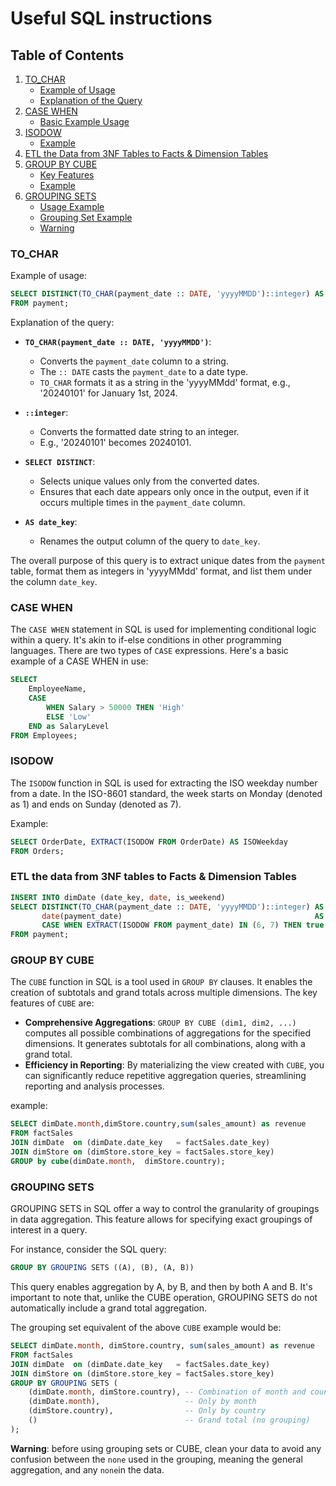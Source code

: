 # Useful SQL instructions

## Table of Contents
1. [TO_CHAR](#to_char)
   - [Example of Usage](#example-of-usage)
   - [Explanation of the Query](#explanation-of-the-query)
2. [CASE WHEN](#case-when)
   - [Basic Example Usage](#basic-example-usage)
3. [ISODOW](#isodow)
   - [Example](#example)
4. [ETL the Data from 3NF Tables to Facts & Dimension Tables](#etl-the-data-from-3nf-tables-to-facts--dimension-tables)
5. [GROUP BY CUBE](#group-by-cube)
   - [Key Features](#key-features)
   - [Example](#example-1)
6. [GROUPING SETS](#grouping-sets)
   - [Usage Example](#usage-example)
   - [Grouping Set Example](#grouping-set-example)
   - [Warning](#warning)


### TO_CHAR
Example of usage:
```sql
SELECT DISTINCT(TO_CHAR(payment_date :: DATE, 'yyyyMMDD')::integer) AS date_key
FROM payment;
```
Explanation of the query:
- **`TO_CHAR(payment_date :: DATE, 'yyyyMMDD')`**:
  - Converts the `payment_date` column to a string.
  - The `:: DATE` casts the `payment_date` to a date type.
  - `TO_CHAR` formats it as a string in the 'yyyyMMdd' format, e.g., '20240101' for January 1st, 2024.

- **`::integer`**:
  - Converts the formatted date string to an integer. 
  - E.g., '20240101' becomes 20240101.

- **`SELECT DISTINCT`**:
  - Selects unique values only from the converted dates.
  - Ensures that each date appears only once in the output, even if it occurs multiple times in the `payment_date` column.

- **`AS date_key`**:
  - Renames the output column of the query to `date_key`.

The overall purpose of this query is to extract unique dates from the `payment` table, format them as integers in 'yyyyMMdd' format, and list them under the column `date_key`.

### CASE WHEN
The `CASE WHEN` statement in SQL is used for implementing conditional logic within a query. It's akin to if-else 
conditions in other programming languages. There are two types of `CASE` expressions.
Here's a basic example of a CASE WHEN in use:
```sql
SELECT 
    EmployeeName, 
    CASE 
        WHEN Salary > 50000 THEN 'High'
        ELSE 'Low'
    END as SalaryLevel
FROM Employees;
```
### ISODOW
The `ISODOW` function in SQL is used for extracting the ISO weekday number from a date. In the ISO-8601 standard, 
the week starts on Monday (denoted as 1) and ends on Sunday (denoted as 7).

Example:
```sql
SELECT OrderDate, EXTRACT(ISODOW FROM OrderDate) AS ISOWeekday
FROM Orders;
```

### ETL the data from 3NF tables to Facts & Dimension Tables
```sql
INSERT INTO dimDate (date_key, date, is_weekend)
SELECT DISTINCT(TO_CHAR(payment_date :: DATE, 'yyyyMMDD')::integer) AS date_key,
       date(payment_date)                                           AS date,
       CASE WHEN EXTRACT(ISODOW FROM payment_date) IN (6, 7) THEN true ELSE false END AS is_weekend
FROM payment;
```

### GROUP BY CUBE

The `CUBE` function in SQL is a tool used in `GROUP BY` clauses. It enables the creation of subtotals and 
grand totals across multiple dimensions. The key features of `CUBE` are:
- **Comprehensive Aggregations**: `GROUP BY CUBE (dim1, dim2, ...)` computes all possible combinations of aggregations 
for the specified dimensions. It generates subtotals for all combinations, along with a grand total.
- **Efficiency in Reporting**: By materializing the view created with `CUBE`, you can significantly reduce repetitive 
aggregation queries, streamlining reporting and analysis processes.

example: 
```SQL
SELECT dimDate.month,dimStore.country,sum(sales_amount) as revenue
FROM factSales
JOIN dimDate  on (dimDate.date_key   = factSales.date_key)
JOIN dimStore on (dimStore.store_key = factSales.store_key)
GROUP by cube(dimDate.month,  dimStore.country);
```

### GROUPING SETS

GROUPING SETS in SQL offer a way to control the granularity of groupings in data aggregation. This feature allows for 
specifying exact groupings of interest in a query.

For instance, consider the SQL query:
```sql
GROUP BY GROUPING SETS ((A), (B), (A, B))
```
This query enables aggregation by A, by B, and then by both A and B. It's important to note that, unlike the CUBE 
operation, GROUPING SETS do not automatically include a grand total aggregation.

The grouping set equivalent of the above `CUBE` example would be:
```SQL
SELECT dimDate.month, dimStore.country, sum(sales_amount) as revenue
FROM factSales
JOIN dimDate  on (dimDate.date_key   = factSales.date_key)
JOIN dimStore on (dimStore.store_key = factSales.store_key)
GROUP BY GROUPING SETS (
    (dimDate.month, dimStore.country), -- Combination of month and country
    (dimDate.month),                   -- Only by month
    (dimStore.country),                -- Only by country
    ()                                 -- Grand total (no grouping)
);
```

**Warning**: before using grouping sets or CUBE, clean your data to avoid any confusion between the `none` used in the 
grouping, meaning the general aggregation, and any `none`in the data. 
